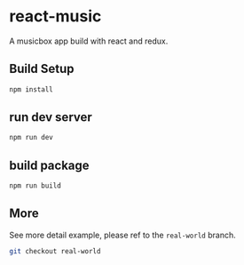 # react-music

A musicbox app build with react and redux.

## Build Setup

```bash
npm install
```

## run dev server

```bash
npm run dev
```

## build package

```bash
npm run build
```

## More
See more detail example, please ref to the `real-world` branch.

```bash
git checkout real-world
```